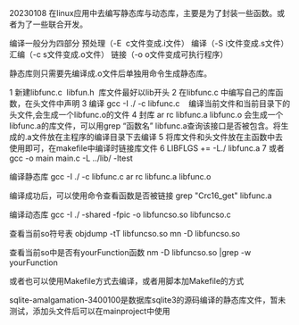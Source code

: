 20230108
在linux应用中去编写静态库与动态库，主要是为了封装一些函数。或者为了一些联合开发。

编译一般分为四部分 预处理（-E  c文件变成.i文件） 编译（-S i文件变成.s文件） 汇编（-c s文件变成.o文件） 链接（-o o文件变成可执行程序）

静态库则只需要先编译成.o文件后单独用命令生成静态库。

1 新建libfunc.c  libfun.h  库文件最好以lib开头
2 在libfunc.c 中编写自己的库函数，在头文件中声明
3 编译 gcc -I ./ -c libfunc.c    编译当前文件和当前目录下的头文件,会生成一个libfunc.o的文件
4 封库 ar rc libfunc.a libfunc.o 会生成一个 libfunc.a的库文件，可以用grep “函数名” libfunc.a查询该接口是否被包含。将生成的.a文件放在主程序的编译目录下去编译
5 将库文件和头文件放在主函数中去使用即可，在makefile中编译时链接库文件
6 LIBFLGS += -L./ libfunc.a
7 或者 gcc -o main main.c -L ../lib/ -ltest

编译静态库
gcc -I ./ -c libfunc.c
ar rc libfunc.a libfunc.o

编译成功后，可以使用命令查看函数是否被链接
grep "Crc16_get" libfunc.a


编译动态库
gcc -I ./ -shared -fpic -o libfuncso.so libfuncso.c

查看当前so符号表
objdump -tT libfuncso.so
mn -D libfuncso.so

查看当前so中是否有yourFunction函数
nm -D libfuncso.so |grep -w yourFunction

或者也可以使用Makefile方式去编译，或者用脚本加Makefile的方式

sqlite-amalgamation-3400100是数据库sqlite3的源码编译的静态库文件，暂未测试，添加头文件后可以在mainproject中使用